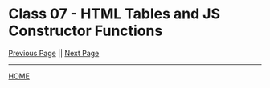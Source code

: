 # Class 07 - HTML Tables and JS Constructor Functions

[Previous Page](https://tomgtaylor.github.io/reading-notes2/class-06)    ||    [Next Page](https://tomgtaylor.github.io/reading-notes2/class-08) <br>

---
[HOME](https://tomgtaylor.github.io/reading-notes2) <br>
